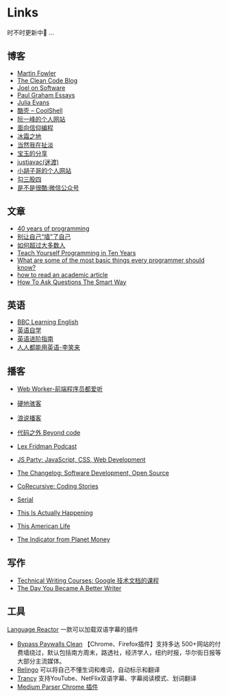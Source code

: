 # Links

时不时更新中👀 …
## 博客
* [Martin Fowler](https://martinfowler.com/aboutMe.html)
* [The Clean Code Blog](https://blog.cleancoder.com)
* [Joel on Software](https://www.joelonsoftware.com)
* [Paul Graham Essays](https://www.paulgraham.com/articles.html)
* [Julia Evans](https://jvns.ca)
* [酷壳 – CoolShell](https://coolshell.cn)
* [阮一峰的个人网站](https://www.ruanyifeng.com)
* [面向信仰编程](https://draveness.me)
* [冰霜之地](https://halfrost.com)
* [当然我在扯淡](https://www.yinwang.org)
* [宝玉的分享](https://baoyu.io)
* [justjavac(迷渡)](https://justjavac.com)
* [小胡子哥的个人网站](https://www.barretlee.com)
* [勾三股四](https://jiongks.name)
* [是不是很酷:微信公众号](https://mp.weixin.qq.com/s/Q0IrfV7FcGbIYsQ8jFdOdQ)
## 文章
* [40 years of programming](https://liw.fi/40/)
* [别让自己“墙”了自己](https://coolshell.cn/articles/20276.html)
* [如何超过大多数人](https://coolshell.cn/articles/19464.html)
* [Teach Yourself Programming in Ten Years](https://norvig.com/21-days.html)
* [What are some of the most basic things every programmer should know?](https://www.quora.com/What-are-some-of-the-most-basic-things-every-programmer-should-know)
* [how to read an academic article](https://organizationsandmarkets.com/2010/08/31/how-to-read-an-academic-article)
* [How To Ask Questions The Smart Way](http://www.catb.org/~esr/faqs/smart-questions.html)
## 英语
* [BBC Learning English](https://www.bbc.co.uk/learningenglish/english/course/eiam)
* [英语自学](https://bewaters.me/limxtop/2021/08/18/English-introduction)
* [英语进阶指南](https://babyyoung.gitbook.io/english-level-up-tips)
* [人人都能用英语-李笑来](https://github.com/xiaolai/everyone-can-use-english)
## 播客
* [Web Worker-前端程序员都爱听](https://www.xiaoyuzhoufm.com/podcast/613753ef23c82a9a1ccfdf35)
* [硬地骇客](https://www.xiaoyuzhoufm.com/podcast/640ee2438be5d40013fe4a87)
* [浪说播客](https://www.xiaoyuzhoufm.com/podcast/6717d7bc0d2f24f289165dff)
* [代码之外 Beyond code](https://www.xiaoyuzhoufm.com/podcast/6194d973c14c9a0db82de1ea)

* [Lex Fridman Podcast](https://podcasts.apple.com/us/podcast/lex-fridman-podcast/id1434243584)
* [JS Party: JavaScript, CSS, Web Development](https://podcasts.apple.com/us/podcast/js-party-javascript-css-web-development/id1209616598)
* [The Changelog: Software Development, Open Source](https://podcasts.apple.com/cn/podcast/the-changelog-software-development-open-source/id341623264)
* [CoRecursive: Coding Stories](https://podcasts.apple.com/us/podcast/corecursive-coding-stories/id1330329512)
* [Serial](https://podcasts.apple.com/cn/podcast/serial/id917918570)
* [This Is Actually Happening](https://podcasts.apple.com/cn/podcast/this-is-actually-happening/id497227384)
* [This American Life](https://podcasts.apple.com/cn/podcast/this-american-life/id201671138)
* [The Indicator from Planet Money](https://podcasts.apple.com/cn/podcast/the-indicator-from-planet-money/id1320118593?l=en-GB)
## 写作
* [Technical Writing Courses: Google 技术文档的课程](https://developers.google.com/tech-writing)
* [The Day You Became A Better Writer](https://dilbertblog.typepad.com/the_dilbert_blog/2007/06/the_day_you_bec.html)
## 工具
[Language Reactor](https://chrome.google.com/webstore/detail/language-reactor/hoombieeljmmljlkjmnheibnpciblicm) 一款可以加载双语字幕的插件
* [Bypass Paywalls Clean](https://gitflic.ru/project/magnolia1234/bpc_uploads) 【Chrome、Firefox插件】支持多达 500+网站的付费墙绕过，默认包括南方周末，路透社，经济学人，纽约时报，华尔街日报等大部分主流媒体。
* [Relingo](https://cn.relingo.net/zh/index) 可以将自己不懂生词和难词，自动标示和翻译
* [Trancy](https://www.trancy.org/zh-cn) 支持YouTube、NetFlix双语字幕、字幕阅读模式、划词翻译
* [Medium Parser Chrome 插件](https://chromewebstore.google.com/detail/medium-parser/egejbknaophaadmhijkepokfchkbnelc)





